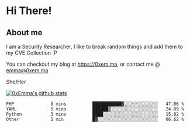 # Hi There!

## About me
I am a Security Researcher, I like to break random things and add them to my CVE Collection :P 

You can checkout my blog at https://0xem.ma, or contact me @ [emma@0xem.ma](mailto:emma@0xem.ma)

She/Her

[![0xEmma's github stats](https://github-readme-stats.vercel.app/api?username=0xEmma&count_private=true&show_icons=true&theme=dark)](https://github.com/0xEmma)
<!--START_SECTION:waka-->
```text
PHP              9 mins          ███████████▓░░░░░░░░░░░░░   47.06 % 
YAML             5 mins          ██████▒░░░░░░░░░░░░░░░░░░   24.89 % 
Python           3 mins          ████░░░░░░░░░░░░░░░░░░░░░   15.82 % 
Other            1 min           █▓░░░░░░░░░░░░░░░░░░░░░░░   06.62 % 
```
<!--END_SECTION:waka-->
